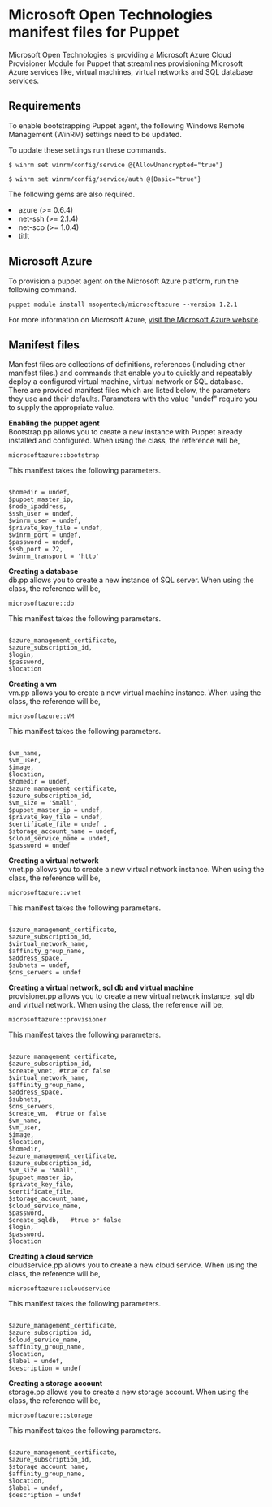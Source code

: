 <h1>Microsoft Open Technologies manifest files for Puppet</h1>
              
<p>Microsoft Open Technologies is providing a Microsoft Azure Cloud Provisioner Module for Puppet that streamlines provisioning Microsoft Azure services like, virtual machines, virtual networks and SQL database services.
</p>

<h2>Requirements</h2>

<p>To enable bootstrapping Puppet agent, the following Windows Remote Management (WinRM) settings need to be updated.</p>

<p>To update these settings run these commands.</p>

<pre><code>$ winrm set winrm/config/service @{AllowUnencrypted="true"}

$ winrm set winrm/config/service/auth @{Basic="true"}
</code></pre>

<p>The following gems are also required.</p>

<p><li>azure (>= 0.6.4)</li>
<li>net-ssh (>= 2.1.4)</li>
<li>net-scp (>= 1.0.4)</li>
<li>titlt</li>
</p>

<h2>Microsoft Azure</h2>

To provision a puppet agent on the Microsoft Azure platform, run the following command.

<pre><code>puppet module install msopentech/microsoftazure --version 1.2.1</code></pre>

For more information on Microsoft Azure, <a href="http://www.windowsazure.com/en-us/solutions/infrastructure/" tartget="_blank">visit the Microsoft Azure website</a>.

<h2>Manifest files</h2>

<p>Manifest files are collections of definitions, references (Including other manifest files.) and commands that enable you to quickly and repeatably deploy a configured virtual machine, virtual network or SQL database. 
There are provided manifest files which are listed below, the parameters they use and their defaults. Parameters with the value "undef" require you to supply the appropriate value.</p>

<p><strong>Enabling the puppet agent</strong><br />
Bootstrap.pp allows you to create a new instance with Puppet already installed and configured. When using the class, the reference will be,

<pre><code>microsoftazure::bootstrap</code></pre>

This manifest takes the following parameters.</p>

<pre><code>
$homedir = undef,
$puppet_master_ip,
$node_ipaddress,
$ssh_user = undef,
$winrm_user = undef,
$private_key_file = undef,
$winrm_port = undef,
$password = undef,
$ssh_port = 22,
$winrm_transport = 'http'</code></pre>

<p><strong>Creating a database</strong><br />
db.pp allows you to create a new instance of SQL server. When using the class, the reference will be,

<pre><code>microsoftazure::db</code></pre>

This manifest takes the following parameters.</p>

<pre><code>
$azure_management_certificate,
$azure_subscription_id,
$login,
$password,
$location</code></pre>

<p><strong>Creating a vm</strong><br />
vm.pp allows you to create a new virtual machine instance. When using the class, the reference will be,

<pre><code>microsoftazure::VM</code></pre>

This manifest takes the following parameters.</p>

<pre><code>
$vm_name,
$vm_user,
$image,
$location,
$homedir = undef,
$azure_management_certificate,
$azure_subscription_id,
$vm_size = 'Small',
$puppet_master_ip = undef,
$private_key_file = undef,
$certificate_file = undef ,
$storage_account_name = undef,
$cloud_service_name = undef,
$password = undef</code></pre>

<p><strong>Creating a virtual network</strong><br />
vnet.pp allows you to create a new virtual network instance. When using the class, the reference will be,

<pre><code>microsoftazure::vnet</code></pre>

This manifest takes the following parameters.</p>

<pre><code>
$azure_management_certificate,
$azure_subscription_id,
$virtual_network_name,
$affinity_group_name,
$address_space,
$subnets = undef,
$dns_servers = undef</code></pre>

<p><strong>Creating a virtual network, sql db and virtual machine</strong><br />
provisioner.pp allows you to create a new virtual network instance, sql db and virtual network. When using the class, the reference will be,

<pre><code>microsoftazure::provisioner</code></pre>

This manifest takes the following parameters.</p>

<pre><code>
$azure_management_certificate,
$azure_subscription_id,
$create_vnet, #true or false
$virtual_network_name,
$affinity_group_name,
$address_space,
$subnets,
$dns_servers,
$create_vm,  #true or false
$vm_name,
$vm_user,
$image,
$location,
$homedir,
$azure_management_certificate,
$azure_subscription_id,
$vm_size = 'Small',
$puppet_master_ip,
$private_key_file,
$certificate_file,
$storage_account_name,
$cloud_service_name,
$password,
$create_sqldb,   #true or false
$login,
$password,
$location</code></pre>

<p><strong>Creating a cloud service</strong><br />
cloudservice.pp allows you to create a new cloud service. When using the class, the reference will be,

<pre><code>microsoftazure::cloudservice</code></pre>

This manifest takes the following parameters.</p>

<pre><code>
$azure_management_certificate,
$azure_subscription_id,
$cloud_service_name,
$affinity_group_name,
$location,
$label = undef,
$description = undef
</code></pre>

<p><strong>Creating a storage account</strong><br />
storage.pp allows you to create a new storage account. When using the class, the reference will be,

<pre><code>microsoftazure::storage</code></pre>

This manifest takes the following parameters.</p>

<pre><code>
$azure_management_certificate,
$azure_subscription_id,
$storage_account_name,
$affinity_group_name,
$location,
$label = undef,
$description = undef
</code></pre>

